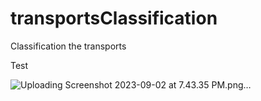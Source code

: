 # transportsClassification
Classification the transports

Test

![Uploading Screenshot 2023-09-02 at 7.43.35 PM.png…]()
